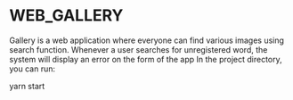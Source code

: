 # WEB_GALLERY 
Gallery is a web application where everyone can find various images using search function. Whenever a user searches for unregistered word, the system will display an error on the form of the app
In the project directory, you can run:

yarn start
